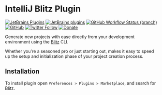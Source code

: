# IntelliJ Blitz Plugin

[![JetBrains Plugins](https://img.shields.io/jetbrains/plugin/v/21372-blitz)](https://plugins.jetbrains.com/plugin/21372-blitz)
[![JetBrains plugins](https://img.shields.io/jetbrains/plugin/d/21372-blitz)](https://plugins.jetbrains.com/plugin/21372-blitz/versions)
[![GitHub Workflow Status (branch)](https://img.shields.io/github/actions/workflow/status/KartanHQ/intellij-blitz/build.yml?branch=master)](https://github.com/KartanHQ/intellij-blitz/actions/workflows/build.yml)
[![GitHub](https://img.shields.io/github/license/KartanHQ/intellij-blitz)](https://github.com/nekofar/intellij-blitz/blob/master/LICENSE)
[![Twitter Follow](https://img.shields.io/badge/follow-%40nekofar-1DA1F2?logo=twitter&style=flat)](https://twitter.com/nekofar)
[![Donate](https://img.shields.io/badge/donate-nekofar.crypto-a2b9bc?logo=ko-fi&logoColor=white)](https://ud.me/nekofar.crypto)


<!-- Plugin description -->
Generate new projects with ease directly from your development environment using the [Blitz](https://blitzjs.com/) CLI. 

Whether you're a seasoned pro or just starting out, makes it easy to speed up the setup and initialization phase of your project creation process.
<!-- Plugin description end -->

## Installation

To install plugin open `Preferences > Plugins > Marketplace`, and search for Blitz.


